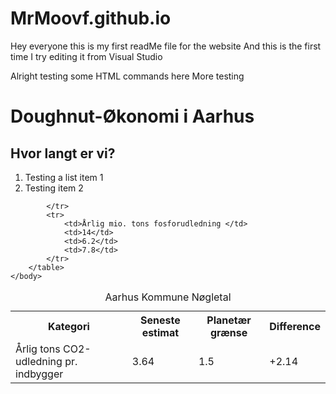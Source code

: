 # MrMoovf.github.io
Hey everyone this is my first readMe file for the website
And this is the first time I try editing it from Visual Studio

Alright testing some HTML commands here
More testing
<html>
    <body>
        <h1>
            Doughnut-Økonomi i Aarhus
        </h1>
        <h2>
            Hvor langt er vi?
        </h2>
        <ol>
            <li> Testing a list item 1</li>
            <li> Testing item 2 </li>
        </ol>
        <table>
            <caption> Aarhus Kommune Nøgletal </capotion>
            <tr>
                <th>Kategori</th>
                <th>Seneste estimat</th>
                <th>Planetær grænse</th>
                <th>Difference</th>
            </tr>
            <tr>
                <td>Årlig tons CO2-udledning pr. indbygger </td>
                <td>3.64</td>
                <td>1.5</td>
                <td>+2.14</td>

            </tr>
            <tr>
                <td>Årlig mio. tons fosforudledning </td>
                <td>14</td>
                <td>6.2</td>
                <td>7.8</td>
            </tr>
        </table>
    </body>
</html>